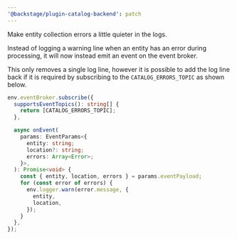 ```yaml
---
'@backstage/plugin-catalog-backend': patch
---
```


Make entity collection errors a little quieter in the logs.

Instead of logging a warning line when an entity has an error
during processing, it will now instead emit an event on the event
broker.

This only removes a single log line, however it is possible to
add the log line back if it is required by subscribing to the
`CATALOG_ERRORS_TOPIC` as shown below.

```typescript
env.eventBroker.subscribe({
  supportsEventTopics(): string[] {
    return [CATALOG_ERRORS_TOPIC];
  },

  async onEvent(
    params: EventParams<{
      entity: string;
      location?: string;
      errors: Array<Error>;
    }>,
  ): Promise<void> {
    const { entity, location, errors } = params.eventPayload;
    for (const error of errors) {
      env.logger.warn(error.message, {
        entity,
        location,
      });
    }
  },
});
```
